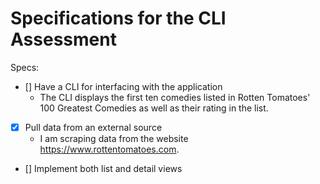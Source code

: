 # Specifications for the CLI Assessment

Specs:
- [] Have a CLI for interfacing with the application
    * The CLI displays the first ten comedies listed in Rotten Tomatoes' 100 Greatest Comedies as well as their rating in the list.
- [x] Pull data from an external source
    * I am scraping data from the website https://www.rottentomatoes.com.
- [] Implement both list and detail views
